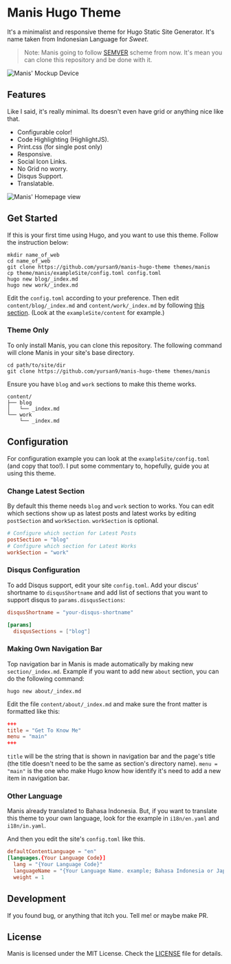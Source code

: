 # Manis Hugo Theme

It's a minimalist and responsive theme for Hugo Static Site Generator. It's
name taken from Indonesian Language for *Sweet*.

> Note: Manis going to follow [SEMVER](https://semver.org/) scheme from now. It's mean you can clone this repository and be done with it.

![Manis' Mockup Device](https://raw.githubusercontent.com/yursan9/manis-hugo-theme/master/images/mockup.jpg)

## Features

Like I said, it's really minimal. Its doesn't even have grid or anything nice like that.

-   Configurable color!
-   Code Highlighting (HighlightJS).
-   Print.css (for single post only)
-   Responsive.
-   Social Icon Links.
-   No Grid no worry.
-   Disqus Support.
-   Translatable.

![Manis' Homepage view](https://raw.githubusercontent.com/yursan9/manis-hugo-theme/master/images/blue-red.png)

## Get Started

If this is your first time using Hugo, and you want to use this theme. Follow the instruction below:

```
mkdir name_of_web
cd name_of_web
git clone https://github.com/yursan9/manis-hugo-theme themes/manis
cp theme/manis/exampleSite/config.toml config.toml
hugo new blog/_index.md
hugo new work/_index.md
```

Edit the `config.toml` according to your preference. Then edit `content/blog/_index.md` and `content/work/_index.md` by following [this section](#making-own-navigation-bar). (Look at the `exampleSite/content` for example.)

### Theme Only

To only install Manis, you can clone this repository. The following command will clone Manis in your site's base directory.

```
cd path/to/site/dir
git clone https://github.com/yursan9/manis-hugo-theme themes/manis
```

Ensure you have `blog` and `work` sections to make this theme works.

```
content/
├── blog
│   └── _index.md
└── work
    └── _index.md
```

## Configuration

For configuration example you can look at the `exampleSite/config.toml` (and copy that too!). I put some commentary to, hopefully, guide you at using this theme.

### Change Latest Section

By default this theme needs `blog` and `work` section to works. You can edit which sections show up as latest posts and latest works by editing `postSection` and `workSection`. `workSection` is optional.

```toml
# Configure which section for Latest Posts
postSection = "blog"
# Configure which section for Latest Works
workSection = "work"
```

### Disqus Configuration
To add Disqus support, edit your site `config.toml`. Add your discus' shortname to `disqusShortname` and add list of sections that you want to support disqus to `params.disqusSections`:

```toml
disqusShortname = "your-disqus-shortname"

[params]
  disqusSections = ["blog"]
```

### Making Own Navigation Bar

Top navigation bar in Manis is made automatically by making new `section/_index.md`. Example if you want to add new `about` section, you can do the following command:

```
hugo new about/_index.md
```

Edit the file `content/about/_index.md` and make sure the front matter is formatted like this:

```toml
+++
title = "Get To Know Me"
menu = "main"
+++
```

`title` will be the string that is shown in navigation bar and the page's title (the title doesn't need to be the same as section's directory name). `menu = "main"` is the one who make Hugo know how identify it's need to add a new item in navigation bar.

### Other Language

Manis already translated to Bahasa Indonesia. But, if you want to translate this theme to your own language, look for the example in `i18n/en.yaml` and `i18n/in.yaml`.

And then you edit the site's `config.toml` like this.

```toml
defaultContentLanguage = "en"
[languages.{Your Language Code}]
  lang = "{Your Language Code}"
  languageName = "{Your Language Name. example; Bahasa Indonesia or Japanese}"
  weight = 1
```

## Development

If you found bug, or anything that itch you. Tell me! or maybe make PR.

## License

Manis is licensed under the MIT License. Check the [LICENSE](https://github.com/yursan9/manis-hugo-theme/blob/master/LICENSE.md) file for details.
